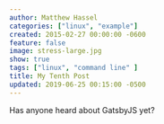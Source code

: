 ```yaml
---
author: Matthew Hassel
categories: ["linux", "example"]
created: 2015-02-27 00:00:00 -0600
feature: false
image: stress-large.jpg
show: true
tags: ["linux", "command line" ]
title: My Tenth Post
updated: 2019-06-25 00:15:00 -0500
---
```


Has anyone heard about GatsbyJS yet?